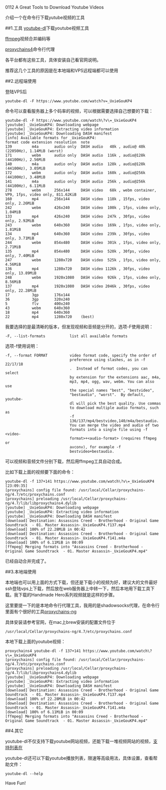 0112 A Great Tools to Download Youtube Videos

介绍一个在命令行下载yutube视频的工具

##1.工具
[youtube-dl](https://yt-dl.org/)下载youtube视频工具

[ffmpeg](https://www.ffmpeg.org/)视频合并编码等

[proxychains4](https://github.com/rofl0r/proxychains-ng)命令行代理

各平台都有这些工具，具体安装自己看官网说明。

推荐这几个工具的原因是在本地端和VPS远程端都可以使用

##2.远程端使用

登陆VPS后

	youtube-dl -F https://www.youtube.com/watch?v=_UxieGouKP4
	
命令可以查看服务器上多个码率的视频，可以根据需要选择自己想要的下载：

	youtube-dl -F https://www.youtube.com/watch\?v\=_UxieGouKP4
	[youtube] _UxieGouKP4: Downloading webpage
	[youtube] _UxieGouKP4: Extracting video information
	[youtube] _UxieGouKP4: Downloading DASH manifest
	[info] Available formats for _UxieGouKP4:
	format code extension resolution  note
	139         m4a       audio only  DASH audio   48k , audio@ 48k (22050Hz), 1.14MiB (worst)
	171         webm      audio only  DASH audio  116k , audio@128k (44100Hz), 2.56MiB
	140         m4a       audio only  DASH audio  128k , audio@128k (44100Hz), 3.05MiB
	172         webm      audio only  DASH audio  160k , audio@256k (44100Hz), 3.48MiB
	141         m4a       audio only  DASH audio  256k , audio@256k (44100Hz), 6.11MiB
	278         webm      256x144     DASH video   68k , webm container, VP9, 1fps, video only, 811.62KiB
	160         mp4       256x144     DASH video  118k , 15fps, video only, 2.26MiB
	242         webm      426x240     DASH video  100k , 1fps, video only, 1.04MiB
	133         mp4       426x240     DASH video  247k , 30fps, video only, 2.92MiB
	243         webm      640x360     DASH video  169k , 1fps, video only, 1.81MiB
	134         mp4       640x360     DASH video  239k , 30fps, video only, 3.71MiB
	244         webm      854x480     DASH video  301k , 1fps, video only, 2.71MiB
	135         mp4       854x480     DASH video  520k , 30fps, video only, 7.40MiB
	247         webm      1280x720    DASH video  525k , 1fps, video only, 4.56MiB
	136         mp4       1280x720    DASH video 1126k , 30fps, video only, 13.89MiB
	248         webm      1920x1080   DASH video  926k , 1fps, video only, 8.56MiB
	137         mp4       1920x1080   DASH video 2046k , 30fps, video only, 22.28MiB
	17          3gp       176x144
	36          3gp       320x240
	5           flv       400x240
	43          webm      640x360
	18          mp4       640x360
	22          mp4       1280x720    (best)

我要选择的是最清晰的版本，但发现视频和音频是分开的，选项-F使用说明：

	-F, --list-formats           list all available formats

选项-f使用说明：
	
	-f, --format FORMAT          video format code, specify the order of
	                             preference using slashes, as in -f 22/17/18
	                             .  Instead of format codes, you can select
	                             by extension for the extensions aac, m4a,
	                             mp3, mp4, ogg, wav, webm. You can also use
	                             the special names "best", "bestvideo",
	                             "bestaudio", "worst".  By default, youtube-
	                             dl will pick the best quality. Use commas
	                             to download multiple audio formats, such as
	                             -f
	                             136/137/mp4/bestvideo,140/m4a/bestaudio.
	                             You can merge the video and audio of two
	                             formats into a single file using -f <video-
	                             format>+<audio-format> (requires ffmpeg or
	                             avconv), for example -f
	                             bestvideo+bestaudio.
	                             
 可以视频和音频文件分别下载，然后用ffmpeg工具自动合成。
 
 比如下载上面的视频要下面的命令：
 
	youtube-dl -f 137+141 https://www.youtube.com/watch\?v\=_UxieGouKP4                    [23:09:35]
	[proxychains] config file found: /usr/local/Cellar/proxychains-ng/4.7/etc/proxychains.conf
	[proxychains] preloading /usr/local/Cellar/proxychains-ng/4.7/lib/libproxychains4.dylib
	[youtube] _UxieGouKP4: Downloading webpage
	[youtube] _UxieGouKP4: Extracting video information
	[youtube] _UxieGouKP4: Downloading DASH manifest
	[download] Destination: Assassins Creed - Brotherhood - Original Game Soundtrack  - 01. Master Assassin-_UxieGouKP4.f137.mp4
	[download] 100% of 22.28MiB in 00:42
	[download] Destination: Assassins Creed - Brotherhood - Original Game Soundtrack  - 01. Master Assassin-_UxieGouKP4.f141.m4a
	[download] 100% of 6.11MiB in 00:09
	[ffmpeg] Merging formats into "Assassins Creed - Brotherhood - Original Game Soundtrack  - 01. Master Assassin-_UxieGouKP4.mp4"
 
已经自动合并完成了。

##3.本地端使用

本地端也可以用上面的方式下载，但还是下载小的视频为好，建议大的文件最好ssh登陆vps上下载，然后放在web服务器上中转一下，然后本地用下载工具下载。我下载的Handmade Hero系列视频就是这样的步骤。

这里要提一下的是本地命令行代理工具，我用的是shadowsocks代理，在命令行里面有个很好的工具[proxychains-ng](https://github.com/rofl0r/proxychains-ng)

具体安装请参考官网，在mac上brew安装的配置文件位于

	/usr/local/Cellar/proxychains-ng/4.7/etc/proxychains.conf

本地下载上面的youtube视频：

	proxychains4 youtube-dl -f 137+141 https://www.youtube.com/watch\?v\=_UxieGouKP4                   
	[proxychains] config file found: /usr/local/Cellar/proxychains-ng/4.7/etc/proxychains.conf
	[proxychains] preloading /usr/local/Cellar/proxychains-ng/4.7/lib/libproxychains4.dylib
	[youtube] _UxieGouKP4: Downloading webpage
	[youtube] _UxieGouKP4: Extracting video information
	[youtube] _UxieGouKP4: Downloading DASH manifest
	[download] Destination: Assassins Creed - Brotherhood - Original Game Soundtrack  - 01. Master Assassin-_UxieGouKP4.f137.mp4
	[download] 100% of 22.28MiB in 00:42
	[download] Destination: Assassins Creed - Brotherhood - Original Game Soundtrack  - 01. Master Assassin-_UxieGouKP4.f141.m4a
	[download] 100% of 6.11MiB in 00:09
	[ffmpeg] Merging formats into "Assassins Creed - Brotherhood - Original Game Soundtrack  - 01. Master Assassin-_UxieGouKP4.mp4"

##4.其它

youtube-dl不仅支持下载youtube网站视频，还能下载一堆视频网站的视频，[支持列表在](http://rg3.github.io/youtube-dl/supportedsites.html)

youtube-dl还可以下载youtube播放列表，限速等高级用法，具体设置，查看帮助文件：

	youtube-dl --help

Have Fun!




                            